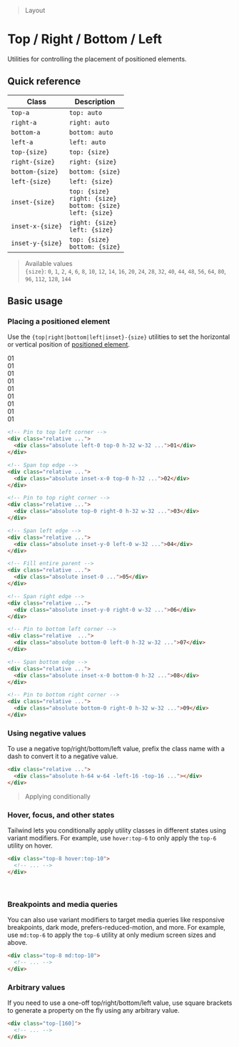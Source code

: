 > Layout

# Top / Right / Bottom / Left
Utilities for controlling the placement of positioned elements.

## Quick reference

| Class            | Description                                                            |
| ---------------- | ---------------------------------------------------------------------- |
| `top-a`          | `top: auto`                                                            |
| `right-a`        | `right: auto`                                                          |
| `bottom-a`       | `bottom: auto`                                                         |
| `left-a`         | `left: auto`                                                           |
| `top-{size}`     | `top: {size}`                                                          |
| `right-{size}`   | `right: {size}`                                                        |
| `bottom-{size}`  | `bottom: {size}`                                                       |
| `left-{size}`    | `left: {size}`                                                         |
| `inset-{size}`   | `top: {size}`<br>`right: {size}`<br>`bottom: {size}`<br>`left: {size}` |
| `inset-x-{size}` | `right: {size}`<br>`left: {size}`                                      |
| `inset-y-{size}` | `top: {size}`<br>`bottom: {size}`                                      |

<!--
 !TODO: Does this thing support: Full?, Fractions? other?
-->

> Available values <br />
> `{size}`: `0`, `1`, `2`, `4`, `6`, `8`, `10`, `12`, `14`, `16`, `20`, `24`, `28`, `32`, `40`, `44`, `48`, `56`, `64`, `80`, `96`, `112`, `128`, `144` <br />

## Basic usage
### Placing a positioned element
Use the `{top|right|bottom|left|inset}-{size}` utilities to set the horizontal or vertical position of [positioned element](/position).

<container>
  <div class="grid grid-cols-3 gap-16">
    <box striped class="rounded-8 relative aspect-2/1" fg-color="var(--tw-purple-fg)" bg-color="var(--tw-purple-bg)">
      <div class="ex-box rounded-8 rounded-8 absolute left-0 top-0 h-32 w-32 pd-bg-violet-600">01</div>
    </box>
    <box striped class="rounded-8 relative aspect-2/1" fg-color="var(--tw-purple-fg)" bg-color="var(--tw-purple-bg)">
      <div class="ex-box rounded-8 absolute top-0 inset-x-0 h-32  pd-bg-violet-600">01</div>
    </box>
    <box striped class="rounded-8 relative aspect-2/1" fg-color="var(--tw-purple-fg)" bg-color="var(--tw-purple-bg)">
      <div class="ex-box rounded-8 absolute right-0 left-a top-0 h-32 w-32 pd-bg-violet-600">01</div>
    </box>
    <box striped class="rounded-8 relative aspect-2/1" fg-color="var(--tw-purple-fg)" bg-color="var(--tw-purple-bg)">
      <div class="ex-box rounded-8 absolute left-0 top-0 bottom-0 w-32 pd-bg-violet-600">01</div>
    </box>
    <box striped class="rounded-8 relative aspect-2/1" fg-color="var(--tw-purple-fg)" bg-color="var(--tw-purple-bg)">
      <div class="ex-box rounded-8 absolute inset-0 pd-bg-violet-600">01</div>
    </box>
    <box striped class="rounded-8 relative aspect-2/1" fg-color="var(--tw-purple-fg)" bg-color="var(--tw-purple-bg)">
      <div class="ex-box rounded-8 absolute right-0 left-a inset-y-0 w-32 pd-bg-violet-600">01</div>
    </box>
    <box striped class="rounded-8 relative aspect-2/1" fg-color="var(--tw-purple-fg)" bg-color="var(--tw-purple-bg)">
      <div class="ex-box rounded-8 absolute left-0 bottom-0 h-32 top-a w-32 pd-bg-violet-600">01</div>
    </box>
    <box striped class="rounded-8 relative aspect-2/1" fg-color="var(--tw-purple-fg)" bg-color="var(--tw-purple-bg)">
      <div class="ex-box rounded-8 absolute inset-x-0 bottom-0 top-a h-32 pd-bg-violet-600">01</div>
    </box>
    <box striped class="rounded-8 relative aspect-2/1" fg-color="var(--tw-purple-fg)" bg-color="var(--tw-purple-bg)">
      <div class="ex-box rounded-8 absolute right-0 bottom-0 left-a top-a h-32 w-32 pd-bg-violet-600">01</div>
    </box>

  </div>
</container>

```html
<!-- Pin to top left corner -->
<div class="relative ...">
  <div class="absolute left-0 top-0 h-32 w-32 ...">01</div>
</div>

<!-- Span top edge -->
<div class="relative ...">
  <div class="absolute inset-x-0 top-0 h-32 ...">02</div>
</div>

<!-- Pin to top right corner -->
<div class="relative ...">
  <div class="absolute top-0 right-0 h-32 w-32 ...">03</div>
</div>

<!-- Span left edge -->
<div class="relative ...">
  <div class="absolute inset-y-0 left-0 w-32 ...">04</div>
</div>

<!-- Fill entire parent -->
<div class="relative ...">
  <div class="absolute inset-0 ...">05</div>
</div>

<!-- Span right edge -->
<div class="relative ...">
  <div class="absolute inset-y-0 right-0 w-32 ...">06</div>
</div>

<!-- Pin to bottom left corner -->
<div class="relative  ...">
  <div class="absolute bottom-0 left-0 h-32 w-32 ...">07</div>
</div>

<!-- Span bottom edge -->
<div class="relative ...">
  <div class="absolute inset-x-0 bottom-0 h-32 ...">08</div>
</div>

<!-- Pin to bottom right corner -->
<div class="relative ...">
  <div class="absolute bottom-0 right-0 h-32 w-32 ...">09</div>
</div>
```

### Using negative values
To use a negative top/right/bottom/left value, prefix the class name with a dash to convert it to a negative value.

<container>
  <box striped class="relative rounded-8 max-w-144 h-96 mx-auto" fg-color="var(--tw-indigo-fg)" bg-color="var(--tw-indigo-bg)">
    <div class="ex-box rounded-8 absolute -left-16 -top-16 h-64 w-64 pd-bg-indigo-600"> </div>
  </box>
</container>

```html
<div class="relative ...">
  <div class="absolute h-64 w-64 -left-16 -top-16 ..."></div>
</div>
```

> Applying conditionally
### Hover, focus, and other states
Tailwind lets you conditionally apply utility classes in different states using variant modifiers. For example, use `hover:top-6` to only apply the `top-6` utility on hover.

```html
<div class="top-8 hover:top-10">
  <!-- ... -->
</div>
```
​
### Breakpoints and media queries
You can also use variant modifiers to target media queries like responsive breakpoints, dark mode, prefers-reduced-motion, and more. For example, use `md:top-6` to apply the `top-6` utility at only medium screen sizes and above.

```html
<div class="top-8 md:top-10">
  <!-- ... -->
</div>
```

### Arbitrary values
If you need to use a one-off top/right/bottom/left value, use square brackets to generate a property on the fly using any arbitrary value.

```html
<div class="top-[160]">
  <!-- ... -->
</div>
```